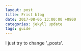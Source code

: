 ```yaml
---
layout: post
title: Frist blog
date: 2017-08-05 13:00:00 +0800
categories: jekyll update
tags: guide
---
```

I just try to change '_posts'.
